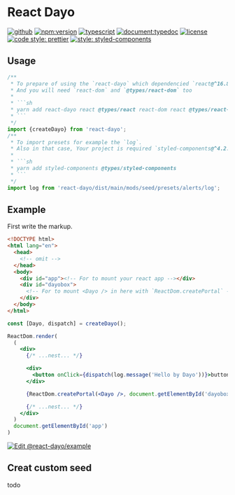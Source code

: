 # React Dayo

[![github](https://badgen.net/badge//nju33,react-dayo/000?icon=github&list=1)](https://github.com/nju33/react-dayo)
[![npm:version](https://badgen.net/npm/v/react-dayo?icon=npm&label=)](https://www.npmjs.com/package/react-dayo)
[![typescript](https://badgen.net/badge/lang/typescript/0376c6)](https://www.typescriptlang.org/)
[![document:typedoc](https://badgen.net/badge/document/typedoc/9602ff)](https://docs--react-dayo.netlify.com/)
[![license](https://badgen.net/npm/license/react-dayo)](https://github.com/nju33/react-dayo/blob/master/LICENSE)
[![code style: prettier](https://badgen.net/badge//prettier/ff69b3?label=code%20style)](https://github.com/prettier/prettier)
[![style: styled-components](https://img.shields.io/badge/style-%F0%9F%92%85%20styled--components-orange.svg?colorB=daa357&colorA=db748e)](https://github.com/styled-components/styled-components)

<!-- [![ci:status](https://badgen.net/circleci/github/nju33/react-dayo)](https://circleci.com/gh/nju33/react-dayo) -->

## Usage

````ts
/**
 * To prepare of using the `react-dayo` which dependencied `react@^16.8.0` and `@types/react`
 * And you will need `react-dom` and `@types/react-dom` too
 *
 * ```sh
 * yarn add react-dayo react @types/react react-dom react @types/react-dom
 * ```
 */
import {createDayo} from 'react-dayo';
/**
 * To import presets for example the `log`.
 * Also in that case, Your project is required `styled-components@^4.2.0` and `@types/styled-components`
 *
 * ```sh
 * yarn add styled-components @types/styled-components
 * ```
 */
import log from 'react-dayo/dist/main/mods/seed/presets/alerts/log';
````

## Example

First write the markup.

```html
<!DOCTYPE html>
<html lang="en">
  <head>
    <!-- omit -->
  </head>
  <body>
    <div id="app"><!-- For to mount your react app --></div>
    <div id="dayobox">
      <!-- For to mount <Dayo /> in here with `ReactDom.createPortal` -->
    </div>
  </body>
</html>
```

```jsx
const [Dayo, dispatch] = createDayo();

ReactDom.render(
  (
    <div>
      {/* ...nest... */}

      <div>
        <button onClick={dispatch(log.message('Hello by Dayo'))}>button</button>
      </div>

      {ReactDom.createPortal(<Dayo />, document.getElementById('dayobox'))}

      {/* ...nest... */}
    </div>
  )
  document.getElementById('app')
)
```

[![Edit @react-dayo/example](https://codesandbox.io/static/img/play-codesandbox.svg)](https://codesandbox.io/s/github/nju33/react-dayo/tree/example/?fontsize=14)

## Creat custom seed

todo
